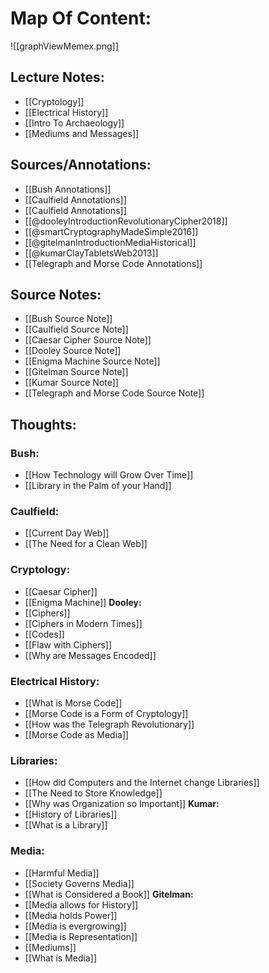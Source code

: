 # Map Of Content:

![[graphViewMemex.png]]

## Lecture Notes:
- [[Cryptology]]
- [[Electrical History]]
- [[Intro To Archaeology]]
- [[Mediums and Messages]]

## Sources/Annotations:
- [[Bush Annotations]]
- [[Caulfield Annotations]]
- [[Caulfield Annotations]]
- [[@dooleyIntroductionRevolutionaryCipher2018]]
- [[@smartCryptographyMadeSimple2016]]
- [[@gitelmanIntroductionMediaHistorical]]
- [[@kumarClayTabletsWeb2013]]
- [[Telegraph and Morse Code Annotations]]

## Source Notes:
- [[Bush Source Note]]
- [[Caulfield Source Note]]
- [[Caesar Cipher Source Note]]
- [[Dooley Source Note]]
- [[Enigma Machine Source Note]]
- [[Gitelman Source Note]]
- [[Kumar Source Note]]
- [[Telegraph and Morse Code Source Note]]

## Thoughts:

### Bush:
- [[How Technology will Grow Over Time]]
- [[Library in the Palm of your Hand]]

### Caulfield:
- [[Current Day Web]]
- [[The Need for a Clean Web]]

### Cryptology:
- [[Caesar Cipher]]
- [[Enigma Machine]]
**Dooley:**
- [[Ciphers]]
- [[Ciphers in Modern Times]]
- [[Codes]]
- [[Flaw with Ciphers]]
- [[Why are Messages Encoded]]

### Electrical History:
- [[What is Morse Code]]
- [[Morse Code is a Form of Cryptology]]
- [[How was the Telegraph Revolutionary]]
- [[Morse Code as Media]]

### Libraries:
- [[How did Computers and the Internet change Libraries]]
- [[The Need to Store Knowledge]]
- [[Why was Organization so Important]]
**Kumar:**
- [[History of Libraries]]
- [[What is a Library]]

### Media:
- [[Harmful Media]]
- [[Society Governs Media]]
- [[What is Considered a Book]]
**Gitelman:**
- [[Media allows for History]]
- [[Media holds Power]]
- [[Media is evergrowing]]
- [[Media is Representation]]
- [[Mediums]]
- [[What is Media]]